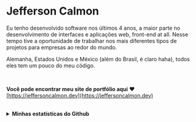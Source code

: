 # Jefferson Calmon

Eu tenho desenvolvido software nos últimos 4 anos, a maior parte no desenvolvimento de interfaces e aplicações web, front-end at all. Nesse tempo tive a oportunidade de trabalhar nos mais diferentes tipos de projetos para empresas ao redor do mundo. 

Alemanha, Estados Unidos e México (além do Brasil, é claro haha), todos eles tem um pouco do meu código.

<br/>

**Você pode encontrar meu site de portfólio aqui** :heart:  
[https://jeffersoncalmon.dev](https://jeffersoncalmon.dev)

<br/>

<details>
<summary><strong>Minhas estatísticas do Github</strong></summary>
  <p align="center" style="display: flex;">
    <img src="https://github-readme-stats.vercel.app/api?username=jefferson-calmon&show_icons=true&line_height=35&count_private=true"/>
    <img height=255 src="https://github-readme-stats.vercel.app/api/top-langs/?username=jefferson-calmon"/>
  </p>
</details>

<!-- <h3 align="center">With very :coffee: and :heart: by <a href="https://jeffersoncalmon.netlify.app">Jefferson Calmon</a></h3> -->
